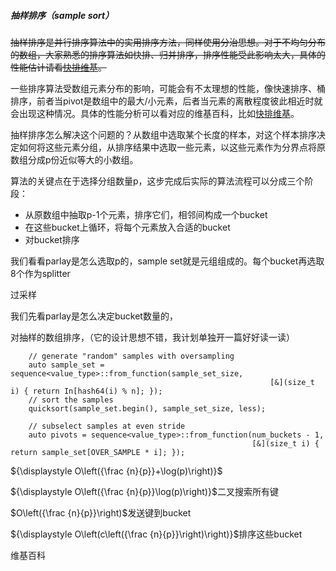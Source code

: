 ##### 抽样排序（sample sort）

~~抽样排序是并行排序算法中的实用排序方法，同样使用分治思想。对于不均匀分布的数组，大家熟悉的排序算法如快排、归并排序，排序性能受此影响太大，具体的性能估计请看[快排维基](https://en.wikipedia.org/wiki/Quicksort)。~~

一些排序算法受数组元素分布的影响，可能会有不太理想的性能，像快速排序、桶排序，前者当pivot是数组中的最大/小元素，后者当元素的离散程度彼此相近时就会出现这种情况。具体的性能分析可以看对应的维基百科，比如[快排维基](https://en.wikipedia.org/wiki/Quicksort)。

抽样排序怎么解决这个问题的？从数组中选取某个长度的样本，对这个样本排序决定如何将这些元素分组，从排序结果中选取一些元素，以这些元素作为分界点将原数组分成p份近似等大的小数组。

算法的关键点在于选择分组数量p，这步完成后实际的算法流程可以分成三个阶段：

* 从原数组中抽取p-1个元素，排序它们，相邻间构成一个bucket
* 在这些bucket上循环，将每个元素放入合适的bucket
* 对bucket排序

我们看看parlay是怎么选取p的，sample set就是元组组成的。每个bucket再选取8个作为splitter

过采样

我们先看parlay是怎么决定bucket数量的，

对抽样的数组排序，（它的设计思想不错，我计划单独开一篇好好读一读）

```
    // generate "random" samples with oversampling
    auto sample_set = sequence<value_type>::from_function(sample_set_size,
                                                          [&](size_t i) { return In[hash64(i) % n]; });
    // sort the samples
    quicksort(sample_set.begin(), sample_set_size, less);

    // subselect samples at even stride
    auto pivots = sequence<value_type>::from_function(num_buckets - 1,
                                                      [&](size_t i) { return sample_set[OVER_SAMPLE * i]; });
```

${\displaystyle O\left({\frac {n}{p}}+\log(p)\right)}$

${\displaystyle O\left({\frac {n}{p}}\log(p)\right)}$二叉搜索所有键

$O\left({\frac  {n}{p}}\right)$发送键到bucket

${\displaystyle O\left(c\left({\frac {n}{p}}\right)\right)}$排序这些bucket

维基百科